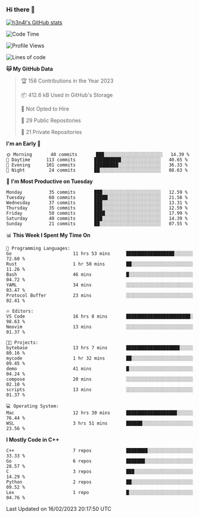 ### Hi there 👋

[![h3n4l's GitHub stats](https://github-readme-stats.vercel.app/api?username=h3n4l&count_private=true&show_icons=true&theme=radical)](https://github.com/h3n4l/github-readme-stats)

<!--START_SECTION:waka-->
![Code Time](http://img.shields.io/badge/Code%20Time-945%20hrs%2052%20mins-blue)

![Profile Views](http://img.shields.io/badge/Profile%20Views-1-blue)

![Lines of code](https://img.shields.io/badge/From%20Hello%20World%20I%27ve%20Written-44%20Thousand%20lines%20of%20code-blue)

**🐱 My GitHub Data** 

> 🏆 158 Contributions in the Year 2023
 > 
> 📦 412.6 kB Used in GitHub's Storage 
 > 
> 🚫 Not Opted to Hire
 > 
> 📜 29 Public Repositories 
 > 
> 🔑 21 Private Repositories  
 > 
**I'm an Early 🐤** 

```text
🌞 Morning       40 commits       ███░░░░░░░░░░░░░░░░░░░░░░   14.39 % 
🌆 Daytime      113 commits       ██████████░░░░░░░░░░░░░░░   40.65 % 
🌃 Evening      101 commits       █████████░░░░░░░░░░░░░░░░   36.33 % 
🌙 Night         24 commits       ██░░░░░░░░░░░░░░░░░░░░░░░   08.63 % 

```
📅 **I'm Most Productive on Tuesday** 

```text
Monday          35 commits       ███░░░░░░░░░░░░░░░░░░░░░░   12.59 % 
Tuesday         60 commits       █████░░░░░░░░░░░░░░░░░░░░   21.58 % 
Wednesday       37 commits       ███░░░░░░░░░░░░░░░░░░░░░░   13.31 % 
Thursday        35 commits       ███░░░░░░░░░░░░░░░░░░░░░░   12.59 % 
Friday          50 commits       ████░░░░░░░░░░░░░░░░░░░░░   17.99 % 
Saturday        40 commits       ███░░░░░░░░░░░░░░░░░░░░░░   14.39 % 
Sunday          21 commits       ██░░░░░░░░░░░░░░░░░░░░░░░   07.55 % 

```


📊 **This Week I Spent My Time On** 

```text
💬 Programming Languages: 
Go                       11 hrs 53 mins      ██████████████████░░░░░░░   72.60 % 
Rust                     1 hr 50 mins        ██░░░░░░░░░░░░░░░░░░░░░░░   11.26 % 
Bash                     46 mins             █░░░░░░░░░░░░░░░░░░░░░░░░   04.72 % 
YAML                     34 mins             ░░░░░░░░░░░░░░░░░░░░░░░░░   03.47 % 
Protocol Buffer          23 mins             ░░░░░░░░░░░░░░░░░░░░░░░░░   02.41 % 

🔥 Editors: 
VS Code                  16 hrs 8 mins       ████████████████████████░   98.63 % 
Neovim                   13 mins             ░░░░░░░░░░░░░░░░░░░░░░░░░   01.37 % 

🐱‍💻 Projects: 
bytebase                 13 hrs 7 mins       ████████████████████░░░░░   80.16 % 
mycode                   1 hr 32 mins        ██░░░░░░░░░░░░░░░░░░░░░░░   09.45 % 
demo                     41 mins             █░░░░░░░░░░░░░░░░░░░░░░░░   04.24 % 
compose                  20 mins             ░░░░░░░░░░░░░░░░░░░░░░░░░   02.10 % 
scripts                  13 mins             ░░░░░░░░░░░░░░░░░░░░░░░░░   01.37 % 

💻 Operating System: 
Mac                      12 hrs 30 mins      ███████████████████░░░░░░   76.44 % 
WSL                      3 hrs 51 mins       ██████░░░░░░░░░░░░░░░░░░░   23.56 % 

```

**I Mostly Code in C++** 

```text
C++                      7 repos             ████████░░░░░░░░░░░░░░░░░   33.33 % 
Go                       6 repos             ███████░░░░░░░░░░░░░░░░░░   28.57 % 
C                        3 repos             ███░░░░░░░░░░░░░░░░░░░░░░   14.29 % 
Python                   2 repos             ██░░░░░░░░░░░░░░░░░░░░░░░   09.52 % 
Lex                      1 repo              █░░░░░░░░░░░░░░░░░░░░░░░░   04.76 % 

```



 Last Updated on 16/02/2023 20:17:50 UTC
<!--END_SECTION:waka-->

